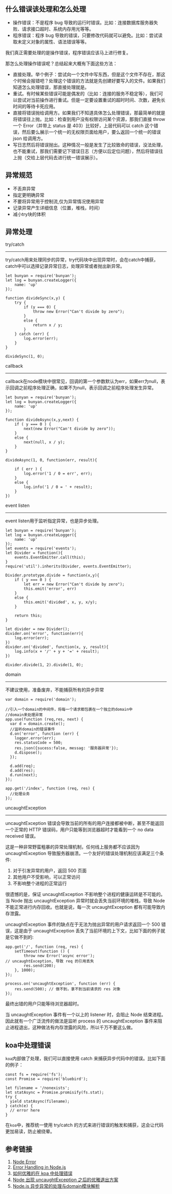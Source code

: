 ## 什么错误该处理和怎么处理

- 操作错误：不是程序 bug 导致的运行时错误。比如：连接数据库服务器失败、请求接口超时、系统内存用光等等。
- 程序错误：程序 bug 导致的错误，只要修改代码就可以避免。比如：尝试读取未定义对象的属性、语法错误等等。

我们真正需要处理的是操作错误，程序错误应该马上进行修复。

那怎么处理操作错误呢？总结起来大概有下面这些方法：

- 直接处理。举个例子：尝试向一个文件中写东西，但是这个文件不存在，那这个时候会报错吧？处理这个错误的方法就是先创建好要写入的文件。如果我们知道怎么处理错误，那直接处理就是。
- 重试。有时候某些错误可能是偶发的（比如：连接的服务不稳定等），我们可以尝试对当前操作进行重试。但是一定要设置重试的超时时间、次数，避免长时间的等待卡死应用。
- 直接将错误抛给调用方。如果我们不知道具体怎么处理错误，那最简单的就是将错误往上抛。比如：检查到用户没有权限访问某个资源，那我们直接 throw 一个 Error（并带上 status 是 403）比较好，上层代码可以 catch 这个错误，然后要么展示一个统一的无权限页面给用户，要么返回一个统一的错误 json 给调用方。
- 写日志然后将错误抛出。这种情况一般是发生了比较致命的错误，没法处理，也不能重试，那我们需要记下错误日志（方便以后定位问题），然后将错误往上抛（交给上层代码去进行统一错误展示）。


## 异常规范

- 不丢弃异常
- 指定更明确异常
- 不要将异常用于控制流,仅为异常情况使用异常
- 记录异常产生详细信息（位置，堆栈，时间）
- 减小try块的体积

## 异常处理

try/catch

----------

try/catch用来处理同步的异常，try代码块中出现异常时，会在catch中捕获，catch中可以选择记录异常日志，处理异常或者抛出新异常。

    let bunyan = require('bunyan');
    let log = bunyan.createLogger({
        name: 'up'
    });
    
    function divideSync(x,y) {
        try {
            if (y === 0) {
                throw new Error("Can't divide by zero");
            }
            else {
                return x / y;
            }
        } catch (err) {
            log.error(err);
        }
    }
    
    divideSync(1, 0);

callback

----------

callback在node模块中很常见，回调的第一个参数默认为err，如果err为null，表示回调之前程序处理正确，如果不为null，表示回调之前程序处理发生异常。

    let bunyan = require('bunyan');
    let log = bunyan.createLogger({
        name: 'up'
    });
    
    function divideAsync(x,y,next) {
        if ( y === 0 ) {
            next(new Error("Can't divide by zero"));
        }
        else {
            next(null, x / y);
        }
    }
    
    divideAsync(1, 0, function(err, result){

        if ( err ) {
            log.error('1 / 0 = err', err);
        }
        else {
            log.info('1 / 0 = ' + result);
        }
    })

event listen

----------

event listen用于监听指定异常，也是异步处理。

    let bunyan = require('bunyan');
    let log = bunyan.createLogger({
        name: 'up'
    });
    let events = require('events');
    let Divider = function(){
        events.EventEmitter.call(this);
    }
    require('util').inherits(Divider, events.EventEmitter);
    
    Divider.prototype.divide = function(x,y){
        if ( y === 0 ) {
            let err = new Error("Can't divide by zero");
            this.emit('error', err)
        }
        else {
            this.emit('divided', x, y, x/y);
        }
    
        return this;
    }
    
    let divider = new Divider();
    divider.on('error', function(err){
        log.error(err);
    })
    divider.on('divided', function(x, y, result){
        log.info(x + '/' + y + '=' + result);
    })
    
    divider.divide(1, 2).divide(1, 0);

domain

----------

不建议使用，准备废弃，不能捕获所有的异步异常

    var domain = require('domain');
    
    //引入一个domain的中间件，将每一个请求都包裹在一个独立的domain中
    //domain来处理异常
    app.use(function (req,res, next) {
      var d = domain.create();
      //监听domain的错误事件
      d.on('error', function (err) {
        logger.error(err);
        res.statusCode = 500;
        res.json({sucess:false, messag: '服务器异常'});
        d.dispose();
      });
      
      d.add(req);
      d.add(res);
      d.run(next);
    });
    
    app.get('/index', function (req, res) {
      //处理业务
    });


uncaughtException 

----------

uncaughtException 错误会导致当前的所有的用户连接都被中断，甚至不能返回一个正常的 HTTP 错误码，用户只能等到浏览器超时才能看到一个 no data received 错误。

这是一种非常野蛮粗暴的异常处理机制，任何线上服务都不应该因为 uncaughtException 导致服务器崩溃。一个友好的错误处理机制应该满足三个条件:

1. 对于引发异常的用户，返回 500 页面
2. 其他用户不受影响，可以正常访问
3. 不影响整个进程的正常运行

很遗憾的是，保证 uncaughtException 不影响整个进程的健康运转是不可能的。当 Node 抛出 uncaughtException 异常时就会丢失当前环境的堆栈，导致 Node 不能正常进行内存回收。也就是说，每一次 uncaughtException 都有可能导致内存泄露。

uncaughtException 事件的缺点在于无法为抛出异常的用户请求返回一个 500 错误，这是由于 uncaughtException 丢失了当前环境的上下文，比如下面的例子就是它做不到的:

    app.get('/', function (req, res) {
        setTimeout(function () {
            throw new Error('async error'); 
    // uncaughtException, 导致 req 的引用丢失
            res.send(200);
        }, 1000);
    });
    
    process.on('uncaughtException', function (err) {
        res.send(500); // 做不到，拿不到当前请求的 res 对象
    });

最终出错的用户只能等待浏览器超时。

当 uncaughtException 事件有一个以上的 listener 时，会阻止 Node 结束进程。因此就有一个广泛流传的做法是监听 process 的 uncaughtException 事件来阻止进程退出，这种做法有内存泄露的风险，所以千万不要这么做。

## koa中处理错误

`koa`内部做了处理，我们可以直接使用 catch 来捕获异步代码中的错误。比如下面的例子：

    const fs = require('fs');
    const Promise = require('bluebird');
    
    let filename = '/nonexists';
    let statAsync = Promise.promisify(fs.stat);
    try {
      yield statAsync(filename);
    } catch(e) {
      // error here
    }

在`koa`中，推荐统一使用 try/catch 的方式来进行错误的触发和捕获，这会让代码更加易读，防止被绕晕。


## 参考链接
1. [Node Error](https://nodejs.org/docs/latest/api/errors.html)
2. [Error Handling in Node.js](https://www.joyent.com/node-js/production/design/errors)
3. [如何优雅的在 koa 中处理错误](http://taobaofed.org/blog/2016/03/18/error-handling-in-koa/)
4. [Node 出现 uncaughtException 之后的优雅退出方案](http://www.infoq.com/cn/articles/quit-scheme-of-node-uncaughtexception-emergence)
5. [Node.js 异步异常的处理与domain模块解析](https://cnodejs.org/topic/516b64596d38277306407936)